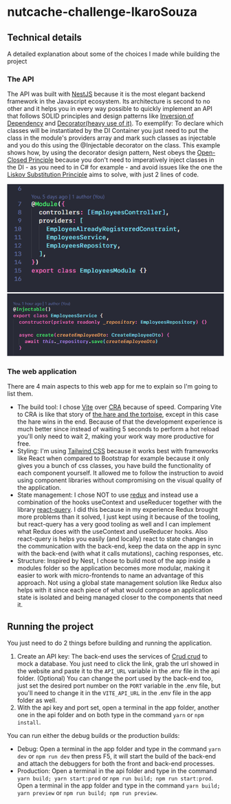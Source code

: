 # nutcache-challenge-IkaroSouza

## Technical details

A detailed explanation about some of the choices I made while building the project

### The API

The API was built with [NestJS](https://nestjs.com) because it is the most elegant backend framework in the Javascript ecosystem. Its architecture is second to no other and it helps you in every way possible to quickly implement an API that follows SOLID principles and design patterns like [Inversion of Dependency](https://www.baeldung.com/solid-principles#d) and [Decorator(heavy use of it)](https://refactoring.guru/design-patterns/decorator).
To exemplify: To declare which classes will be instantiated by the DI Container you just need to put the class in the module's providers array and mark such classes as injectable and you do this using the @Injectable decorator on the class.
This example shows how, by using the decorator design pattern, Nest obeys the [Open-Closed Principle](https://www.baeldung.com/solid-principles#o) because you don't need to imperatively inject classes in the DI - as you need to in C# for example - and avoid issues like the one the [Liskov Substitution Principle](https://www.baeldung.com/solid-principles#l) aims to solve, with just 2 lines of code.

![nest module declaration](https://github.com/ikaro-souza/nutcache-challenge-IkaroSouza/blob/main/readme_assets/module.png)
![nest injectable class](https://github.com/ikaro-souza/nutcache-challenge-IkaroSouza/blob/main/readme_assets/service.png)

### The web application

There are 4 main aspects to this web app for me to explain so I'm going to list them.

- The build tool: I chose [Vite](https://vitejs.dev) over [CRA](https://create-react-app.dev/) because of speed. Comparing Vite to CRA is like that story of [the hare and the tortoise](https://read.gov/aesop/025.html), except in this case the hare wins in the end.
  Because of that the development experience is much better since instead of waiting 5 seconds to perform a hot reload you'll only need to wait 2, making your work way more productive for free.
- Styling: I'm using [Tailwind CSS](https://tailwindcss.com/) because it works best with frameworks like React when compared to Bootstrap for example because it only gives you a bunch of css classes, you have build the functionality of each component yourself. It allowed me to follow the instruction to avoid using component libraries without compromising on the visual quality of the application.
- State management: I chose NOT to use [redux](https://redux.js.org/) and instead use a combination of the hooks useContext and useReducer together with the library [react-query](https://react-query.tanstack.com/). I did this because in my experience Redux brought more problems than it solved, I just kept using it because of the tooling, but react-query has a very good tooling as well and I can implement what Redux does with the useContext and useReducer hooks. Also react-query is helps you easily (and locally) react to state changes in the communication with the back-end, keep the data on the app in sync with the back-end (with what it calls mutations), caching responses, etc.
- Structure: Inspired by Nest, I chose to build most of the app inside a modules folder so the application becomes more modular, making it easier to work with micro-frontends to name an advantage of this approach. Not using a global state management solution like Redux also helps with it since each piece of what would compose an application state is isolated and being managed closer to the components that need it.

## Running the project

You just need to do 2 things before building and running the application.

1. Create an API key: The back-end uses the services of [Crud crud](https://crudcrud.com) to mock a database. You just need to click the link, grab the url showed in the website and paste it to the `API_URL` variable in the .env file in the api folder. (Optional) You can change the port used by the back-end too, just set the desired port number on the `PORT` variable in the .env file, but you'll need to change it in the `VITE_API_URL` in the .env file in the app folder as well.
2. With the api key and port set, open a terminal in the app folder, another one in the api folder and on both type in the command `yarn` or `npm install`.

You can run either the debug builds or the production builds:

- Debug: Open a terminal in the app folder and type in the command `yarn dev` or `npm run dev` then press F5, it will start the build of the back-end and attach the debuggers for both the front and back-end processes.
- Production: Open a terminal in the api folder and type in the command `yarn build; yarn start:prod` or `npm run build; npm run start:prod`.
  Open a terminal in the app folder and type in the command `yarn build; yarn preview` or `npm run build; npm run preview`.
